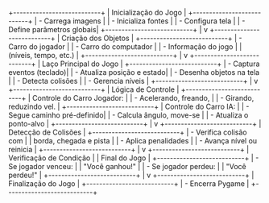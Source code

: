 +---------------------------+
| Inicialização do Jogo      |
+---------------------------+
| - Carrega imagens          |
| - Inicializa fontes        |
| - Configura tela           |
| - Define parâmetros globais|
+---------------------------+
           |
           v
+---------------------------+
| Criação dos Objetos        |
+---------------------------+
| - Carro do jogador         |
| - Carro do computador      |
| - Informação do jogo       |
| (níveis, tempo, etc.)      |
+---------------------------+
           |
           v
+---------------------------+
| Laço Principal do Jogo     |
+---------------------------+
| - Captura eventos (teclado)|
| - Atualiza posição e estado|
| - Desenha objetos na tela  |
| - Detecta colisões         |
| - Gerencia níveis          |
+---------------------------+
           |
           v
+---------------------------+
| Lógica de Controle         |
+---------------------------+
| Controle do Carro Jogador: |
| - Acelerando, freando,     |
| - Girando, reduzindo vel.  |
+---------------------------+
| Controle do Carro IA:      |
| - Segue caminho pré-definido|
| - Calcula ângulo, move-se  |
| - Atualiza o ponto-alvo    |
+---------------------------+
           |
           v
+---------------------------+
| Detecção de Colisões       |
+---------------------------+
| - Verifica colisão com      |
|   borda, chegada e pista    |
| - Aplica penalidades        |
| - Avança nível ou reinicia  |
+---------------------------+
           |
           v
+---------------------------+
| Verificação de Condição    |
| Final do Jogo              |
+---------------------------+
| - Se jogador venceu:       |
|   "Você ganhou!"           |
| - Se jogador perdeu:       |
|   "Você perdeu!"           |
+---------------------------+
           |
           v
+---------------------------+
| Finalização do Jogo        |
+---------------------------+
| - Encerra Pygame           |
+---------------------------+
